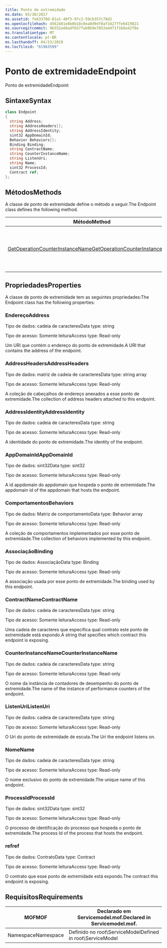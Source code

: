 ```yaml
---
title: Ponto de extremidade
ms.date: 03/30/2017
ms.assetid: fe63370d-81a1-40f3-97c2-59cb357c78d2
ms.openlocfilehash: 4562481e8b0b18c0ea0d9df0af3427ffe6419821
ms.sourcegitcommit: 9b552addadfb57fab0b9e7852ed4f1f1b8a42f8e
ms.translationtype: MT
ms.contentlocale: pt-BR
ms.lasthandoff: 04/23/2019
ms.locfileid: "61963599"
---
```

# <a name="endpoint"></a><span data-ttu-id="4f754-102">Ponto de extremidade</span><span class="sxs-lookup"><span data-stu-id="4f754-102">Endpoint</span></span>
<span data-ttu-id="4f754-103">Ponto de extremidade</span><span class="sxs-lookup"><span data-stu-id="4f754-103">Endpoint</span></span>  
  
## <a name="syntax"></a><span data-ttu-id="4f754-104">Sintaxe</span><span class="sxs-lookup"><span data-stu-id="4f754-104">Syntax</span></span>  
  
```csharp
class Endpoint  
{  
  string Address;  
  string AddressHeaders[];  
  string AddressIdentity;  
  sint32 AppDomainId;  
  Behavior Behaviors[];  
  Binding Binding;  
  string ContractName;  
  string CounterInstanceName;  
  string ListenUri;  
  string Name;  
  sint32 ProcessId;  
  Contract ref;  
};  
```  
  
## <a name="methods"></a><span data-ttu-id="4f754-105">Métodos</span><span class="sxs-lookup"><span data-stu-id="4f754-105">Methods</span></span>  
 <span data-ttu-id="4f754-106">A classe de ponto de extremidade define o método a seguir.</span><span class="sxs-lookup"><span data-stu-id="4f754-106">The Endpoint class defines the following method.</span></span>  
  
|<span data-ttu-id="4f754-107">Método</span><span class="sxs-lookup"><span data-stu-id="4f754-107">Method</span></span>|<span data-ttu-id="4f754-108">Descrição</span><span class="sxs-lookup"><span data-stu-id="4f754-108">Description</span></span>|  
|------------|-----------------|  
|[<span data-ttu-id="4f754-109">GetOperationCounterInstanceName</span><span class="sxs-lookup"><span data-stu-id="4f754-109">GetOperationCounterInstanceName</span></span>](../../../../../docs/framework/wcf/diagnostics/wmi/getoperationcounterinstancename.md)|<span data-ttu-id="4f754-110">Recupera o nome de instância do contador de desempenho de operação</span><span class="sxs-lookup"><span data-stu-id="4f754-110">Retrieves the operation performance counter instance name</span></span>|  
  
## <a name="properties"></a><span data-ttu-id="4f754-111">Propriedades</span><span class="sxs-lookup"><span data-stu-id="4f754-111">Properties</span></span>  
 <span data-ttu-id="4f754-112">A classe de ponto de extremidade tem as seguintes propriedades:</span><span class="sxs-lookup"><span data-stu-id="4f754-112">The Endpoint class has the following properties:</span></span>  
  
### <a name="address"></a><span data-ttu-id="4f754-113">Endereço</span><span class="sxs-lookup"><span data-stu-id="4f754-113">Address</span></span>  
 <span data-ttu-id="4f754-114">Tipo de dados: cadeia de caracteres</span><span class="sxs-lookup"><span data-stu-id="4f754-114">Data type: string</span></span>  
  
 <span data-ttu-id="4f754-115">Tipo de acesso: Somente leitura</span><span class="sxs-lookup"><span data-stu-id="4f754-115">Access type: Read-only</span></span>  
  
 <span data-ttu-id="4f754-116">Um URI que contém o endereço do ponto de extremidade.</span><span class="sxs-lookup"><span data-stu-id="4f754-116">A URI that contains the address of the endpoint.</span></span>  
  
### <a name="addressheaders"></a><span data-ttu-id="4f754-117">AddressHeaders</span><span class="sxs-lookup"><span data-stu-id="4f754-117">AddressHeaders</span></span>  
 <span data-ttu-id="4f754-118">Tipo de dados: matriz de cadeia de caracteres</span><span class="sxs-lookup"><span data-stu-id="4f754-118">Data type: string array</span></span>  
  
 <span data-ttu-id="4f754-119">Tipo de acesso: Somente leitura</span><span class="sxs-lookup"><span data-stu-id="4f754-119">Access type: Read-only</span></span>  
  
 <span data-ttu-id="4f754-120">A coleção de cabeçalhos de endereço anexados a esse ponto de extremidade.</span><span class="sxs-lookup"><span data-stu-id="4f754-120">The collection of address headers attached to this endpoint.</span></span>  
  
### <a name="addressidentity"></a><span data-ttu-id="4f754-121">AddressIdentity</span><span class="sxs-lookup"><span data-stu-id="4f754-121">AddressIdentity</span></span>  
 <span data-ttu-id="4f754-122">Tipo de dados: cadeia de caracteres</span><span class="sxs-lookup"><span data-stu-id="4f754-122">Data type: string</span></span>  
  
 <span data-ttu-id="4f754-123">Tipo de acesso: Somente leitura</span><span class="sxs-lookup"><span data-stu-id="4f754-123">Access type: Read-only</span></span>  
  
 <span data-ttu-id="4f754-124">A identidade do ponto de extremidade.</span><span class="sxs-lookup"><span data-stu-id="4f754-124">The identity of the endpoint.</span></span>  
  
### <a name="appdomainid"></a><span data-ttu-id="4f754-125">AppDomainId</span><span class="sxs-lookup"><span data-stu-id="4f754-125">AppDomainId</span></span>  
 <span data-ttu-id="4f754-126">Tipo de dados: sint32</span><span class="sxs-lookup"><span data-stu-id="4f754-126">Data type: sint32</span></span>  
  
 <span data-ttu-id="4f754-127">Tipo de acesso: Somente leitura</span><span class="sxs-lookup"><span data-stu-id="4f754-127">Access type: Read-only</span></span>  
  
 <span data-ttu-id="4f754-128">A id appdomain do appdomain que hospeda o ponto de extremidade.</span><span class="sxs-lookup"><span data-stu-id="4f754-128">The appdomain id of the appdomain that hosts the endpoint.</span></span>  
  
### <a name="behaviors"></a><span data-ttu-id="4f754-129">Comportamentos</span><span class="sxs-lookup"><span data-stu-id="4f754-129">Behaviors</span></span>  
 <span data-ttu-id="4f754-130">Tipo de dados: Matriz de comportamento</span><span class="sxs-lookup"><span data-stu-id="4f754-130">Data type: Behavior array</span></span>  
  
 <span data-ttu-id="4f754-131">Tipo de acesso: Somente leitura</span><span class="sxs-lookup"><span data-stu-id="4f754-131">Access type: Read-only</span></span>  
  
 <span data-ttu-id="4f754-132">A coleção de comportamentos implementados por esse ponto de extremidade.</span><span class="sxs-lookup"><span data-stu-id="4f754-132">The collection of behaviors implemented by this endpoint.</span></span>  
  
### <a name="binding"></a><span data-ttu-id="4f754-133">Associação</span><span class="sxs-lookup"><span data-stu-id="4f754-133">Binding</span></span>  
 <span data-ttu-id="4f754-134">Tipo de dados: Associação</span><span class="sxs-lookup"><span data-stu-id="4f754-134">Data type: Binding</span></span>  
  
 <span data-ttu-id="4f754-135">Tipo de acesso: Somente leitura</span><span class="sxs-lookup"><span data-stu-id="4f754-135">Access type: Read-only</span></span>  
  
 <span data-ttu-id="4f754-136">A associação usada por esse ponto de extremidade.</span><span class="sxs-lookup"><span data-stu-id="4f754-136">The binding used by this endpoint.</span></span>  
  
### <a name="contractname"></a><span data-ttu-id="4f754-137">ContractName</span><span class="sxs-lookup"><span data-stu-id="4f754-137">ContractName</span></span>  
 <span data-ttu-id="4f754-138">Tipo de dados: cadeia de caracteres</span><span class="sxs-lookup"><span data-stu-id="4f754-138">Data type: string</span></span>  
  
 <span data-ttu-id="4f754-139">Tipo de acesso: Somente leitura</span><span class="sxs-lookup"><span data-stu-id="4f754-139">Access type: Read-only</span></span>  
  
 <span data-ttu-id="4f754-140">Uma cadeia de caracteres que especifica qual contrato este ponto de extremidade está expondo.</span><span class="sxs-lookup"><span data-stu-id="4f754-140">A string that specifies which contract this endpoint is exposing.</span></span>  
  
### <a name="counterinstancename"></a><span data-ttu-id="4f754-141">CounterInstanceName</span><span class="sxs-lookup"><span data-stu-id="4f754-141">CounterInstanceName</span></span>  
 <span data-ttu-id="4f754-142">Tipo de dados: cadeia de caracteres</span><span class="sxs-lookup"><span data-stu-id="4f754-142">Data type: string</span></span>  
  
 <span data-ttu-id="4f754-143">Tipo de acesso: Somente leitura</span><span class="sxs-lookup"><span data-stu-id="4f754-143">Access type: Read-only</span></span>  
  
 <span data-ttu-id="4f754-144">O nome da instância de contadores de desempenho do ponto de extremidade.</span><span class="sxs-lookup"><span data-stu-id="4f754-144">The name of the instance of performance counters of the endpoint.</span></span>  
  
### <a name="listenuri"></a><span data-ttu-id="4f754-145">ListenUri</span><span class="sxs-lookup"><span data-stu-id="4f754-145">ListenUri</span></span>  
 <span data-ttu-id="4f754-146">Tipo de dados: cadeia de caracteres</span><span class="sxs-lookup"><span data-stu-id="4f754-146">Data type: string</span></span>  
  
 <span data-ttu-id="4f754-147">Tipo de acesso: Somente leitura</span><span class="sxs-lookup"><span data-stu-id="4f754-147">Access type: Read-only</span></span>  
  
 <span data-ttu-id="4f754-148">O Uri do ponto de extremidade de escuta.</span><span class="sxs-lookup"><span data-stu-id="4f754-148">The Uri the endpoint listens on.</span></span>  
  
### <a name="name"></a><span data-ttu-id="4f754-149">Nome</span><span class="sxs-lookup"><span data-stu-id="4f754-149">Name</span></span>  
 <span data-ttu-id="4f754-150">Tipo de dados: cadeia de caracteres</span><span class="sxs-lookup"><span data-stu-id="4f754-150">Data type: string</span></span>  
  
 <span data-ttu-id="4f754-151">Tipo de acesso: Somente leitura</span><span class="sxs-lookup"><span data-stu-id="4f754-151">Access type: Read-only</span></span>  
  
 <span data-ttu-id="4f754-152">O nome exclusivo do ponto de extremidade.</span><span class="sxs-lookup"><span data-stu-id="4f754-152">The unique name of this endpoint.</span></span>  
  
### <a name="processid"></a><span data-ttu-id="4f754-153">ProcessId</span><span class="sxs-lookup"><span data-stu-id="4f754-153">ProcessId</span></span>  
 <span data-ttu-id="4f754-154">Tipo de dados: sint32</span><span class="sxs-lookup"><span data-stu-id="4f754-154">Data type: sint32</span></span>  
  
 <span data-ttu-id="4f754-155">Tipo de acesso: Somente leitura</span><span class="sxs-lookup"><span data-stu-id="4f754-155">Access type: Read-only</span></span>  
  
 <span data-ttu-id="4f754-156">O processo de identificação do processo que hospeda o ponto de extremidade.</span><span class="sxs-lookup"><span data-stu-id="4f754-156">The process Id of the process that hosts the endpoint.</span></span>  
  
### <a name="ref"></a><span data-ttu-id="4f754-157">ref</span><span class="sxs-lookup"><span data-stu-id="4f754-157">ref</span></span>  
 <span data-ttu-id="4f754-158">Tipo de dados: Contrato</span><span class="sxs-lookup"><span data-stu-id="4f754-158">Data type: Contract</span></span>  
  
 <span data-ttu-id="4f754-159">Tipo de acesso: Somente leitura</span><span class="sxs-lookup"><span data-stu-id="4f754-159">Access type: Read-only</span></span>  
  
 <span data-ttu-id="4f754-160">O contrato que esse ponto de extremidade está expondo.</span><span class="sxs-lookup"><span data-stu-id="4f754-160">The contract this endpoint is exposing.</span></span>  
  
## <a name="requirements"></a><span data-ttu-id="4f754-161">Requisitos</span><span class="sxs-lookup"><span data-stu-id="4f754-161">Requirements</span></span>  
  
|<span data-ttu-id="4f754-162">MOF</span><span class="sxs-lookup"><span data-stu-id="4f754-162">MOF</span></span>|<span data-ttu-id="4f754-163">Declarado em Servicemodel.mof.</span><span class="sxs-lookup"><span data-stu-id="4f754-163">Declared in Servicemodel.mof.</span></span>|  
|---------|-----------------------------------|  
|<span data-ttu-id="4f754-164">Namespace</span><span class="sxs-lookup"><span data-stu-id="4f754-164">Namespace</span></span>|<span data-ttu-id="4f754-165">Definido no root\ServiceModel</span><span class="sxs-lookup"><span data-stu-id="4f754-165">Defined in root\ServiceModel</span></span>|
